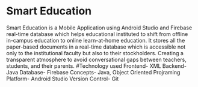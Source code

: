 # Smart Education
Smart Education is a Mobile Application using Android Studio and Firebase real-time database which helps educational instituted to shift from offline in-campus education to online learn-at-home education. It stores all the paper-based documents in a real-time database which is accessible not only to the institutional faculty but also to their stockholders. Creating a transparent atmosphere to avoid conversational gaps between teachers, students, and their parents.
#Technology used 
Frontend- XML
Backend- Java
Database- Firebase
Concepts- Java, Object Oriented Projraming
Platform- Android Studio
Version Control- Git

